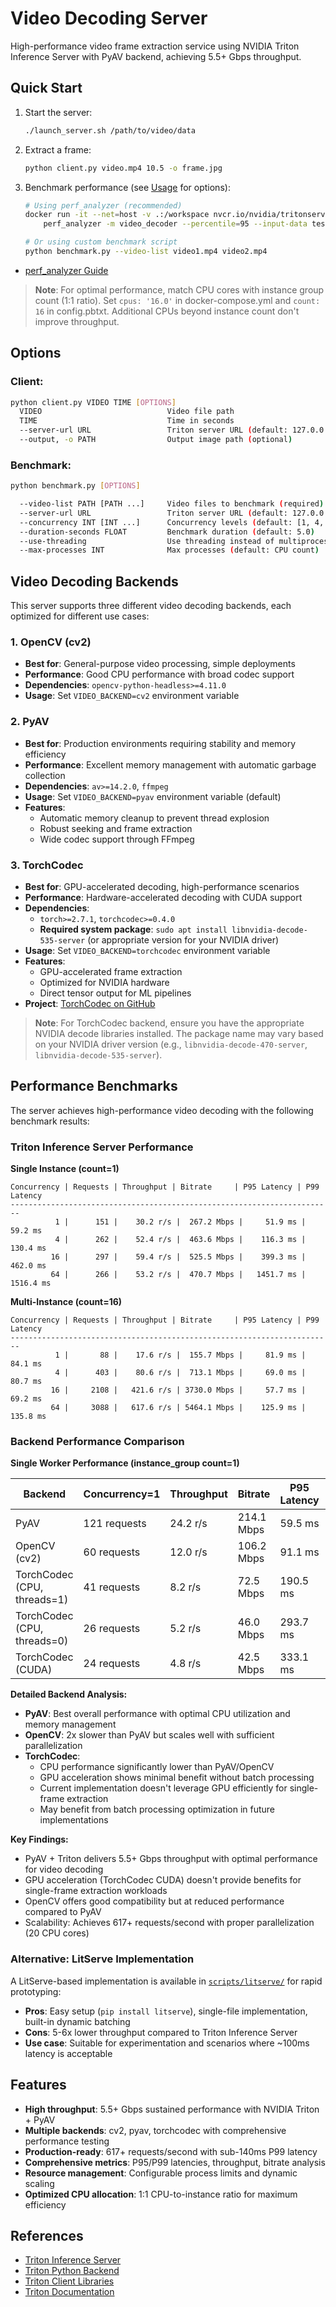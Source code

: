 # Video Decoding Server

High-performance video frame extraction service using NVIDIA Triton Inference Server with PyAV backend, achieving 5.5+ Gbps throughput.

## Quick Start

1. Start the server:
   ```bash
   ./launch_server.sh /path/to/video/data
   ```

2. Extract a frame:
   ```bash
   python client.py video.mp4 10.5 -o frame.jpg
   ```

3. Benchmark performance (see [Usage](#usage) for options):
   ```bash
   # Using perf_analyzer (recommended)
   docker run -it --net=host -v .:/workspace nvcr.io/nvidia/tritonserver:25.06-py3-sdk \
       perf_analyzer -m video_decoder --percentile=95 --input-data test_input.json --concurrency-range 1:8

   # Or using custom benchmark script
   python benchmark.py --video-list video1.mp4 video2.mp4
   ```

- [perf_analyzer Guide](https://github.com/triton-inference-server/perf_analyzer/blob/main/README.md)

> **Note**: For optimal performance, match CPU cores with instance group count (1:1 ratio). Set `cpus: '16.0'` in docker-compose.yml and `count: 16` in config.pbtxt. Additional CPUs beyond instance count don't improve throughput.

## Options

### Client:
```bash
python client.py VIDEO TIME [OPTIONS]
  VIDEO                            Video file path
  TIME                             Time in seconds
  --server-url URL                 Triton server URL (default: 127.0.0.1:8000)
  --output, -o PATH                Output image path (optional)
```

### Benchmark:
```bash
python benchmark.py [OPTIONS]

  --video-list PATH [PATH ...]     Video files to benchmark (required)
  --server-url URL                 Triton server URL (default: 127.0.0.1:8000)
  --concurrency INT [INT ...]      Concurrency levels (default: [1, 4, 16, 64])
  --duration-seconds FLOAT         Benchmark duration (default: 5.0)
  --use-threading                  Use threading instead of multiprocessing
  --max-processes INT              Max processes (default: CPU count)
```

## Video Decoding Backends

This server supports three different video decoding backends, each optimized for different use cases:

### 1. OpenCV (cv2)
- **Best for**: General-purpose video processing, simple deployments
- **Performance**: Good CPU performance with broad codec support
- **Dependencies**: `opencv-python-headless>=4.11.0`
- **Usage**: Set `VIDEO_BACKEND=cv2` environment variable

### 2. PyAV
- **Best for**: Production environments requiring stability and memory efficiency
- **Performance**: Excellent memory management with automatic garbage collection
- **Dependencies**: `av>=14.2.0`, `ffmpeg`
- **Usage**: Set `VIDEO_BACKEND=pyav` environment variable (default)
- **Features**:
  - Automatic memory cleanup to prevent thread explosion
  - Robust seeking and frame extraction
  - Wide codec support through FFmpeg

### 3. TorchCodec
- **Best for**: GPU-accelerated decoding, high-performance scenarios
- **Performance**: Hardware-accelerated decoding with CUDA support
- **Dependencies**:
  - `torch>=2.7.1`, `torchcodec>=0.4.0`
  - **Required system package**: `sudo apt install libnvidia-decode-535-server` (or appropriate version for your NVIDIA driver)
- **Usage**: Set `VIDEO_BACKEND=torchcodec` environment variable
- **Features**:
  - GPU-accelerated frame extraction
  - Optimized for NVIDIA hardware
  - Direct tensor output for ML pipelines
- **Project**: [TorchCodec on GitHub](https://github.com/pytorch/torchcodec)

> **Note**: For TorchCodec backend, ensure you have the appropriate NVIDIA decode libraries installed. The package name may vary based on your NVIDIA driver version (e.g., `libnvidia-decode-470-server`, `libnvidia-decode-535-server`).

## Performance Benchmarks

The server achieves high-performance video decoding with the following benchmark results:

### Triton Inference Server Performance

**Single Instance (count=1)**
```
Concurrency | Requests | Throughput | Bitrate     | P95 Latency | P99 Latency
------------------------------------------------------------------------
          1 |      151 |    30.2 r/s |  267.2 Mbps |     51.9 ms |     59.2 ms
          4 |      262 |    52.4 r/s |  463.6 Mbps |    116.3 ms |    130.4 ms
         16 |      297 |    59.4 r/s |  525.5 Mbps |    399.3 ms |    462.0 ms
         64 |      266 |    53.2 r/s |  470.7 Mbps |   1451.7 ms |   1516.4 ms
```

**Multi-Instance (count=16)**
```
Concurrency | Requests | Throughput | Bitrate     | P95 Latency | P99 Latency
------------------------------------------------------------------------
          1 |       88 |    17.6 r/s |  155.7 Mbps |     81.9 ms |     84.1 ms
          4 |      403 |    80.6 r/s |  713.1 Mbps |     69.0 ms |     80.7 ms
         16 |     2108 |   421.6 r/s | 3730.0 Mbps |     57.7 ms |     69.2 ms
         64 |     3088 |   617.6 r/s | 5464.1 Mbps |    125.9 ms |    135.8 ms
```

### Backend Performance Comparison

**Single Worker Performance (instance_group count=1)**

| Backend | Concurrency=1 | Throughput | Bitrate | P95 Latency | P99 Latency |
|---------|---------------|------------|---------|-------------|-------------|
| PyAV | 121 requests | 24.2 r/s | 214.1 Mbps | 59.5 ms | 77.5 ms |
| OpenCV (cv2) | 60 requests | 12.0 r/s | 106.2 Mbps | 91.1 ms | 160.0 ms |
| TorchCodec (CPU, threads=1) | 41 requests | 8.2 r/s | 72.5 Mbps | 190.5 ms | 205.5 ms |
| TorchCodec (CPU, threads=0) | 26 requests | 5.2 r/s | 46.0 Mbps | 293.7 ms | 298.9 ms |
| TorchCodec (CUDA) | 24 requests | 4.8 r/s | 42.5 Mbps | 333.1 ms | 366.6 ms |

**Detailed Backend Analysis:**

- **PyAV**: Best overall performance with optimal CPU utilization and memory management
- **OpenCV**: 2x slower than PyAV but scales well with sufficient parallelization
- **TorchCodec**:
  - CPU performance significantly lower than PyAV/OpenCV
  - GPU acceleration shows minimal benefit without batch processing
  - Current implementation doesn't leverage GPU efficiently for single-frame extraction
  - May benefit from batch processing optimization in future implementations

**Key Findings:**
- PyAV + Triton delivers 5.5+ Gbps throughput with optimal performance for video decoding
- GPU acceleration (TorchCodec CUDA) doesn't provide benefits for single-frame extraction workloads
- OpenCV offers good compatibility but at reduced performance compared to PyAV
- Scalability: Achieves 617+ requests/second with proper parallelization (20 CPU cores)

### Alternative: LitServe Implementation

A LitServe-based implementation is available in [`scripts/litserve/`](scripts/litserve/) for rapid prototyping:
- **Pros**: Easy setup (`pip install litserve`), single-file implementation, built-in dynamic batching
- **Cons**: 5-6x lower throughput compared to Triton Inference Server
- **Use case**: Suitable for experimentation and scenarios where ~100ms latency is acceptable



## Features

- **High throughput**: 5.5+ Gbps sustained performance with NVIDIA Triton + PyAV
- **Multiple backends**: cv2, pyav, torchcodec with comprehensive performance testing
- **Production-ready**: 617+ requests/second with sub-140ms P99 latency
- **Comprehensive metrics**: P95/P99 latencies, throughput, bitrate analysis
- **Resource management**: Configurable process limits and dynamic scaling
- **Optimized CPU allocation**: 1:1 CPU-to-instance ratio for maximum efficiency

## References

- [Triton Inference Server](https://github.com/triton-inference-server/server)
- [Triton Python Backend](https://github.com/triton-inference-server/python_backend)
- [Triton Client Libraries](https://github.com/triton-inference-server/client)
- [Triton Documentation](https://docs.nvidia.com/deeplearning/triton-inference-server/user-guide/docs/index.html)

